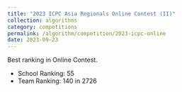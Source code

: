 ```yaml
---
title: "2023 ICPC Asia Regionals Online Contest (II)"
collection: algorithms
category: competitions
permalink: /algorithm/competition/2023-icpc-online
date: 2023-09-23
---
```


Best ranking in Online Contest.

- School Ranking: 55
- Team Ranking: 140 in 2726
